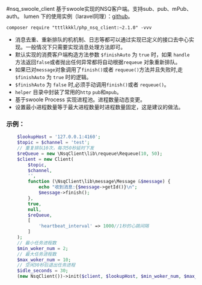 #nsq_swoole_client
基于swoole实现的NSQ客户端。支持sub、pub、mPub、auth。
lumen 下的使用实例（laravel同理）：[github](https://github.com/tttlkkkl/swoole-nsq)。
```
composer require "tttlkkkl/php_nsq_client:~2.1.0" -vvv
```

- 消息去重、重新排队的机机制、日志等都可以通过实现已定义的接口去中心实现。一般情况下只需要实现消息处理方法即可。
- 默认实现的消费客户端构造方法参数 `$finishAuto` 为 `true` 时，如果 `handle` 方法返回`false`或者抛出任何异常都将自动根据`requeue` 对象重新排队。
- 如果已对`message`对象调用了`finish()`或者 `requeue()`方法并且失败时,走 `$finishAuto` 为 `true` 时的逻辑。
- `$finishAuto` 为 `false` 时,必须手动调用`finish()`或者 `requeue()`。
- `helper` 目录中封装了常用的`http` `pub`和`mpub`。
- 基于swoole Process 实现进程池。进程数量动态变更。
- 设置最小进程数量等于最大进程数量时进程数量固定，这是建议的做法。


### 示例：
```php
    $lookupHost = '127.0.0.1:4160';
    $topic = $channel = 'test';
    // 重复排队10次，每次50秒延时下发
    $reQueue = new \NsqClient\lib\requeue\Requeue(10, 50);
    $client = new Client(
        $topic,
        $channel,
        '',
        function (\NsqClient\lib\message\Message &$message) {
            echo "收到消息:{$message->getId()}\n";
            $message->finish();
        },
        true,
        null,
        $reQueue,
        [
            'heartbeat_interval' => 1000//1秒的心跳间隔
        ]
    );
    // 最小任务进程数
    $min_woker_num = 2;
    // 最大任务进程数
    $max_woker_num = 10;
    // 空闲30秒后退出任务进程
    $idle_seconds = 30;
    (new NsqClient())->init($client, $lookupHost, $min_woker_num, $max_woker_num, $idle_seconds);
```